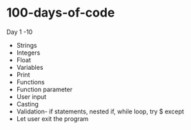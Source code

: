 # 100-days-of-code
Day 1 -10

- Strings
- Integers
- Float
- Variables
- Print
- Functions
- Function parameter
- User input
- Casting
- Validation- if statements, nested if, while loop, try $ except
- Let user exit the program
